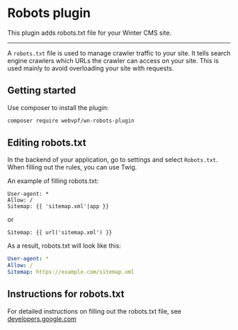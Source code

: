 # Robots plugin

This plugin adds robots.txt file for your Winter CMS site.

---

A `robots.txt` file is used to manage crawler traffic to your site. It tells search engine crawlers which URLs the crawler can access on your site. This is used mainly to avoid overloading your site with requests.

## Getting started

Use composer to install the plugin:

```bash
composer require webvpf/wn-robots-plugin
```

## Editing robots.txt

In the backend of your application, go to settings and select `Robots.txt`. When filling out the rules, you can use Twig.

An example of filling robots.txt:

```twig
User-agent: *
Allow: /
Sitemap: {{ 'sitemap.xml'|app }}
```

or

```twig
Sitemap: {{ url('sitemap.xml') }}
```

As a result, robots.txt will look like this:

```yaml
User-agent: *
Allow: /
Sitemap: https://example.com/sitemap.xml
```

## Instructions for robots.txt

For detailed instructions on filling out the robots.txt file, see [developers.google.com](https://developers.google.com/search/docs/crawling-indexing/robots/create-robots-txt)
